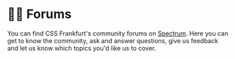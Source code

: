 # :woman_juggling: Forums

You can find CSS Frankfurt's community forums on [Spectrum](https://spectrum.chat/cssfrankfurt). Here you can get to know the community, ask and answer questions, give us feedback and let us know which topics you'd like us to cover.

<!-- TODO: Add forum screenshot -->